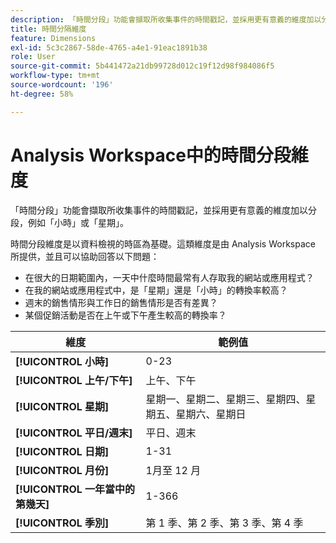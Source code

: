 ```yaml
---
description: 「時間分段」功能會擷取所收集事件的時間戳記，並採用更有意義的維度加以分段，例如「小時」或「星期」。
title: 時間分隔維度
feature: Dimensions
exl-id: 5c3c2867-58de-4765-a4e1-91eac1891b38
role: User
source-git-commit: 5b441472a21db99728d012c19f12d98f984086f5
workflow-type: tm+mt
source-wordcount: '196'
ht-degree: 58%

---
```


# Analysis Workspace中的時間分段維度

「時間分段」功能會擷取所收集事件的時間戳記，並採用更有意義的維度加以分段，例如「小時」或「星期」。

時間分段維度是以資料檢視的時區為基礎。這類維度是由 Analysis Workspace 所提供，並且可以協助回答以下問題：

* 在很大的日期範圍內，一天中什麼時間最常有人存取我的網站或應用程式？
* 在我的網站或應用程式中，是「星期」還是「小時」的轉換率較高？
* 週末的銷售情形與工作日的銷售情形是否有差異？
* 某個促銷活動是否在上午或下午產生較高的轉換率？

| 維度 | 範例值 |
|--- |--- |
| **[!UICONTROL 小時]** | 0-23 |
| **[!UICONTROL 上午/下午]** | 上午、下午 |
| **[!UICONTROL 星期]** | 星期一、星期二、星期三、星期四、星期五、星期六、星期日 |
| **[!UICONTROL 平日/週末]** | 平日、週末 |
| **[!UICONTROL 日期]** | 1-31 |
| **[!UICONTROL 月份]** | 1月至 12 月 |
| **[!UICONTROL 一年當中的第幾天]** | 1-366 |
| **[!UICONTROL 季別]** | 第 1 季、第 2 季、第 3 季、第 4 季 |
